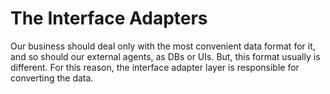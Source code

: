 # The Interface Adapters

Our business should deal only with the most convenient data format for it, and so should our external agents, as DBs or UIs.
But, this format usually is different. 
For this reason, the interface adapter layer is responsible for converting the data.